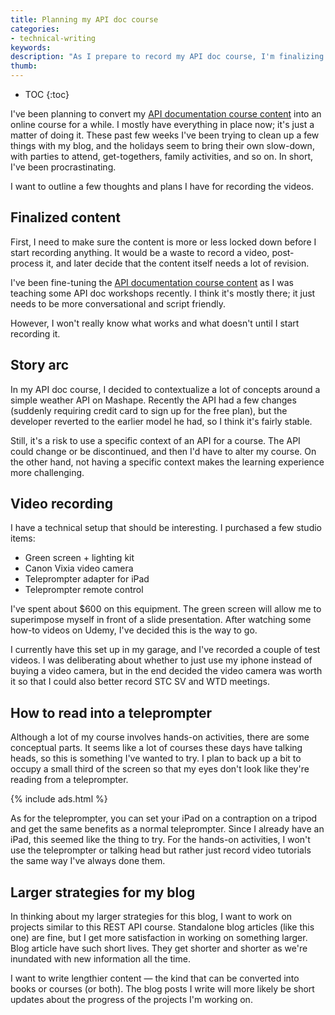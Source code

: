 ```yaml
---
title: Planning my API doc course
categories:
- technical-writing
keywords:
description: "As I prepare to record my API doc course, I'm finalizing a few thoughts about the content, setup, and other details."
thumb:
---
```


* TOC
{:toc}

I've been planning to convert my [API documentation course content](https://idratherbewriting.com/learnapidoc/) into an online course for a while. I mostly have everything in place now; it's just a matter of doing it. These past few weeks I've been trying to clean up a few things with my blog, and the holidays seem to bring their own slow-down, with parties to attend, get-togethers, family activities, and so on. In short, I've been procrastinating.

I want to outline a few thoughts and plans I have for recording the videos.

## Finalized content
First, I need to make sure the content is more or less locked down before I start recording anything. It would be a waste to record a video, post-process it, and later decide that the content itself needs a lot of revision.

I've been fine-tuning the [API documentation course content](https://idratherbewriting.com/learnapidoc/) as I was teaching some API doc workshops recently. I think it's mostly there; it just needs to be more conversational and script friendly.

However, I won't really know what works and what doesn't until I start recording it.

## Story arc

In my API doc course, I decided to contextualize a lot of concepts around a simple weather API on Mashape. Recently the API had a few changes (suddenly requiring credit card to sign up for the free plan), but the developer reverted to the earlier model he had, so I think it's fairly stable.

Still, it's a risk to use a specific context of an API for a course. The API could change or be discontinued, and then I'd have to alter my course. On the other hand, not having a specific context makes the learning experience more challenging.

## Video recording

I have a technical setup that should be interesting. I purchased a few studio items:

* Green screen + lighting kit
* Canon Vixia video camera
* Teleprompter adapter for iPad
* Teleprompter remote control

I've spent about $600 on this equipment. The green screen will allow me to superimpose myself in front of a slide presentation. After watching some how-to videos on Udemy, I've decided this is the way to go.

I currently have this set up in my garage, and I've recorded a couple of test videos. I was deliberating about whether to just use my iphone instead of buying a video camera, but in the end decided the video camera was worth it so that I could also better record STC SV and WTD meetings.

## How to read into a teleprompter

Although a lot of my course involves hands-on activities, there are some conceptual parts. It seems like a lot of courses these days have talking heads, so this is something I've wanted to try. I plan to back up a bit to occupy a small third of the screen so that my eyes don't look like they're reading from a teleprompter.

{% include ads.html %}

As for the teleprompter, you can set your iPad on a contraption on a tripod and get the same benefits as a normal teleprompter. Since I already have an iPad, this seemed like the thing to try. For the hands-on activities, I won't use the teleprompter or talking head but rather just record video tutorials the same way I've always done them.

## Larger strategies for my blog

In thinking about my larger strategies for this blog, I want to work on projects similar to this REST API course. Standalone blog articles (like this one) are fine, but I get more satisfaction in working on something larger. Blog article have such short lives. They get shorter and shorter as we're inundated with new information all the time.

I want to write lengthier content &mdash; the kind that can be converted into books or courses (or both). The blog posts I write will more likely be short updates about the progress of the projects I'm working on.
